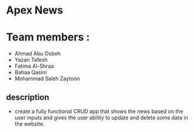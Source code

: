 # Apex News

# Team members :

- Ahmad Abu Osbeh
- Yazan Tafesh
- Fatima Al-Shraa
- Bahaa Qasim
- Mohammad Saleh Zaytoon

## description

- create a fully functional CRUD app that shows the news based on the user inputs and gives the user abiltiy to update and delete some data in the website.
